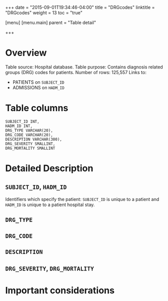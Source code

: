 +++
date = "2015-09-01T19:34:46-04:00"
title = "DRGcodes"
linktitle = "DRGcodes"
weight = 13
toc = "true"

[menu]
  [menu.main]
    parent = "Table detail"

+++

# Overview

Table source: Hospital database.
Table purpose: Contains diagnosis related groups (DRG) codes for patients.
Number of rows: 125,557
Links to: 
* PATIENTS on `SUBJECT_ID`
* ADMISSIONS on `HADM_ID`

# Table columns

	SUBJECT_ID INT, 
	HADM_ID INT, 
	DRG_TYPE VARCHAR(20), 
	DRG_CODE VARCHAR(20), 
	DESCRIPTION VARCHAR(300), 
	DRG_SEVERITY SMALLINT, 
	DRG_MORTALITY SMALLINT
	
# Detailed Description

## `SUBJECT_ID`, `HADM_ID`

Identifiers which specify the patient: `SUBJECT_ID` is unique to a patient and `HADM_ID` is unique to a patient hospital stay.

## `DRG_TYPE`

## `DRG_CODE`

## `DESCRIPTION`

## `DRG_SEVERITY`, `DRG_MORTALITY`


# Important considerations